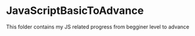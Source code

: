 # JavaScriptBasicToAdvance
This folder contains my JS related progress from begginer level to advance
